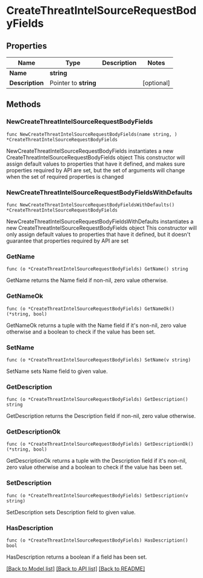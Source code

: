 # CreateThreatIntelSourceRequestBodyFields

## Properties

Name | Type | Description | Notes
------------ | ------------- | ------------- | -------------
**Name** | **string** |  | 
**Description** | Pointer to **string** |  | [optional] 

## Methods

### NewCreateThreatIntelSourceRequestBodyFields

`func NewCreateThreatIntelSourceRequestBodyFields(name string, ) *CreateThreatIntelSourceRequestBodyFields`

NewCreateThreatIntelSourceRequestBodyFields instantiates a new CreateThreatIntelSourceRequestBodyFields object
This constructor will assign default values to properties that have it defined,
and makes sure properties required by API are set, but the set of arguments
will change when the set of required properties is changed

### NewCreateThreatIntelSourceRequestBodyFieldsWithDefaults

`func NewCreateThreatIntelSourceRequestBodyFieldsWithDefaults() *CreateThreatIntelSourceRequestBodyFields`

NewCreateThreatIntelSourceRequestBodyFieldsWithDefaults instantiates a new CreateThreatIntelSourceRequestBodyFields object
This constructor will only assign default values to properties that have it defined,
but it doesn't guarantee that properties required by API are set

### GetName

`func (o *CreateThreatIntelSourceRequestBodyFields) GetName() string`

GetName returns the Name field if non-nil, zero value otherwise.

### GetNameOk

`func (o *CreateThreatIntelSourceRequestBodyFields) GetNameOk() (*string, bool)`

GetNameOk returns a tuple with the Name field if it's non-nil, zero value otherwise
and a boolean to check if the value has been set.

### SetName

`func (o *CreateThreatIntelSourceRequestBodyFields) SetName(v string)`

SetName sets Name field to given value.


### GetDescription

`func (o *CreateThreatIntelSourceRequestBodyFields) GetDescription() string`

GetDescription returns the Description field if non-nil, zero value otherwise.

### GetDescriptionOk

`func (o *CreateThreatIntelSourceRequestBodyFields) GetDescriptionOk() (*string, bool)`

GetDescriptionOk returns a tuple with the Description field if it's non-nil, zero value otherwise
and a boolean to check if the value has been set.

### SetDescription

`func (o *CreateThreatIntelSourceRequestBodyFields) SetDescription(v string)`

SetDescription sets Description field to given value.

### HasDescription

`func (o *CreateThreatIntelSourceRequestBodyFields) HasDescription() bool`

HasDescription returns a boolean if a field has been set.


[[Back to Model list]](../README.md#documentation-for-models) [[Back to API list]](../README.md#documentation-for-api-endpoints) [[Back to README]](../README.md)


